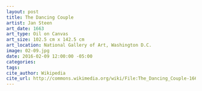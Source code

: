 ```yaml
---
layout: post
title: The Dancing Couple
artist: Jan Steen
art_date: 1663
art_type: Oil on Canvas
art_size: 102.5 cm x 142.5 cm
art_location: National Gallery of Art, Washington D.C.
image: 02-09.jpg
date: 2016-02-09 12:00:00 -05:00
categories:
tags:
cite_author: Wikipedia
cite_url: http://commons.wikimedia.org/wiki/File:The_Dancing_Couple-1663-Jan_Steen.jpg
---
```

